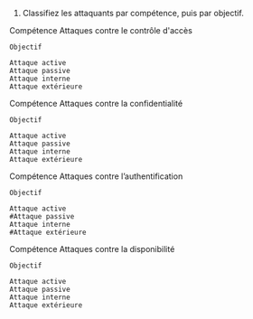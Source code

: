 1. Classifiez les attaquants par compétence, puis par objectif.


Compétence
Attaques contre le contrôle d'accès
    
    Objectif

    Attaque active
    Attaque passive
    Attaque interne
    Attaque extérieure  

Compétence
Attaques contre la confidentialité

    Objectif

    Attaque active
    Attaque passive
    Attaque interne
    Attaque extérieure

Compétence
Attaques contre l’authentification

    Objectif

    Attaque active
    #Attaque passive
    Attaque interne
    #Attaque extérieure
    
    
Compétence
Attaques contre la disponibilité

    Objectif

    Attaque active
    Attaque passive
    Attaque interne
    Attaque extérieure
    
    
    
    


